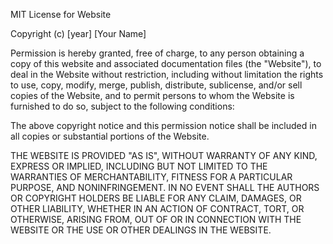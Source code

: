 MIT License for Website

Copyright (c) [year] [Your Name]

Permission is hereby granted, free of charge, to any person obtaining a copy
of this website and associated documentation files (the "Website"), to deal
in the Website without restriction, including without limitation the rights
to use, copy, modify, merge, publish, distribute, sublicense, and/or sell
copies of the Website, and to permit persons to whom the Website is
furnished to do so, subject to the following conditions:

The above copyright notice and this permission notice shall be included in all
copies or substantial portions of the Website.

THE WEBSITE IS PROVIDED "AS IS", WITHOUT WARRANTY OF ANY KIND, EXPRESS OR
IMPLIED, INCLUDING BUT NOT LIMITED TO THE WARRANTIES OF MERCHANTABILITY,
FITNESS FOR A PARTICULAR PURPOSE, AND NONINFRINGEMENT. IN NO EVENT SHALL THE
AUTHORS OR COPYRIGHT HOLDERS BE LIABLE FOR ANY CLAIM, DAMAGES, OR OTHER
LIABILITY, WHETHER IN AN ACTION OF CONTRACT, TORT, OR OTHERWISE, ARISING FROM,
OUT OF OR IN CONNECTION WITH THE WEBSITE OR THE USE OR OTHER DEALINGS IN THE
WEBSITE.
